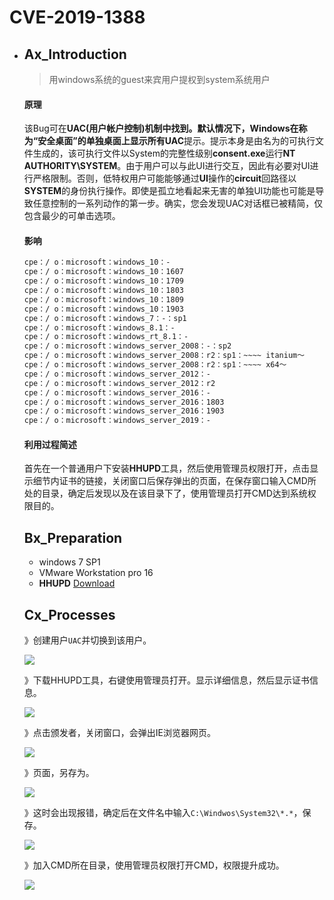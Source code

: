 # CVE-2019-1388

- ## Ax_Introduction

  > 用windows系统的guest来宾用户提权到system系统用户

  #### 原理

  该Bug可在**UAC(用户帐户控制)**机制中找到。默认情况下，Windows在称为“安全桌面”的单独桌面上显示所有**UAC**提示。提示本身是由名为的可执行文件生成的，该可执行文件以System的完整性级别**consent.exe**运行**NT AUTHORITY\SYSTEM**。由于用户可以与此UI进行交互，因此有必要对UI进行严格限制。否则，低特权用户可能能够通过**UI**操作的**circuit**回路径以**SYSTEM**的身份执行操作。即使是孤立地看起来无害的单独UI功能也可能是导致任意控制的一系列动作的第一步。确实，您会发现UAC对话框已被精简，仅包含最少的可单击选项。

  #### 影响

  ```txt
  cpe：/ o：microsoft：windows_10：-
  cpe：/ o：microsoft：windows_10：1607
  cpe：/ o：microsoft：windows_10：1709
  cpe：/ o：microsoft：windows_10：1803
  cpe：/ o：microsoft：windows_10：1809
  cpe：/ o：microsoft：windows_10：1903
  cpe：/ o：microsoft：windows_7：-：sp1
  cpe：/ o：microsoft：windows_8.1：-
  cpe：/ o：microsoft：windows_rt_8.1：-
  cpe：/ o：microsoft：windows_server_2008：-：sp2
  cpe：/ o：microsoft：windows_server_2008：r2：sp1：~~~~ itanium〜
  cpe：/ o：microsoft：windows_server_2008：r2：sp1：~~~~ x64〜
  cpe：/ o：microsoft：windows_server_2012：-
  cpe：/ o：microsoft：windows_server_2012：r2
  cpe：/ o：microsoft：windows_server_2016：-
  cpe：/ o：microsoft：windows_server_2016：1803
  cpe：/ o：microsoft：windows_server_2016：1903
  cpe：/ o：microsoft：windows_server_2019：-
  ```

  #### 利用过程简述

  首先在一个普通用户下安装**HHUPD**工具，然后使用管理员权限打开，点击显示细节内证书的链接，关闭窗口后保存弹出的页面，在保存窗口输入CMD所处的目录，确定后发现以及在该目录下了，使用管理员打开CMD达到系统权限目的。

  ## Bx_Preparation

  - windows 7 SP1
  - VMware Workstation pro 16
  - **HHUPD** [Download](https://github.com/mai-lang-chai/System-Vulnerability/blob/master/Windows/CVE-2019-1388/hhupd.exe)

  ## Cx_Processes

  》创建用户`UAC`并切换到该用户。

  ![](https://cdn.jsdelivr.net/gh/enomothem/squarebackets/zixinghe/image-20220426142034722.png)

  》下载HHUPD工具，右键使用管理员打开。显示详细信息，然后显示证书信息。

  ![](https://cdn.jsdelivr.net/gh/enomothem/squarebackets/zixinghe/image-20220426142602908.png)

  》点击颁发者，关闭窗口，会弹出IE浏览器网页。

  ![](https://cdn.jsdelivr.net/gh/enomothem/squarebackets/zixinghe/image-20220426142743120.png)

  》页面，另存为。

  ![](https://cdn.jsdelivr.net/gh/enomothem/squarebackets/zixinghe/image-20220426142904344.png)

  》这时会出现报错，确定后在文件名中输入`C:\Windwos\System32\*.*`，保存。

  ![](https://cdn.jsdelivr.net/gh/enomothem/squarebackets/zixinghe/image-20220426143025411.png)

  》加入CMD所在目录，使用管理员权限打开CMD，权限提升成功。

  ![](https://cdn.jsdelivr.net/gh/enomothem/squarebackets/zixinghe/image-20220426143435267.png)